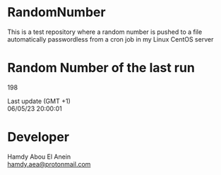 # RandomNumber    
This is a test repository where a random number is pushed to a file automatically passwordless from a cron job in my Linux CentOS server    
# Random Number of the last run   
198
      
Last update (GMT +1)    
06/05/23 20:00:01
# Developer    
Hamdy Abou El Anein   
hamdy.aea@protonmail.com
